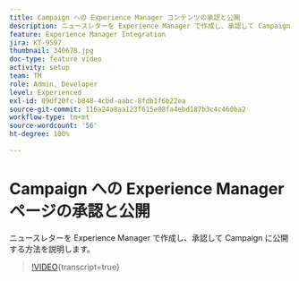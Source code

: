 ```yaml
---
title: Campaign への Experience Manager コンテンツの承認と公開
description: ニュースレターを Experience Manager で作成し、承認して Campaign に公開する方法を説明します。
feature: Experience Manager Integration
jira: KT-9597
thumbnail: 340678.jpg
doc-type: feature video
activity: setup
team: TM
role: Admin, Developer
level: Experienced
exl-id: 09df20fc-b848-4cbd-aabc-8fdb1f6b22ea
source-git-commit: 116a24a8aa123f615e08fa4ebd187b3c4c460ba2
workflow-type: tm+mt
source-wordcount: '56'
ht-degree: 100%

---
```


# Campaign への Experience Manager ページの承認と公開

ニュースレターを Experience Manager で作成し、承認して Campaign に公開する方法を説明します。

>[!VIDEO](https://video.tv.adobe.com/v/340678?quality=12&learn=on){transcript=true}
